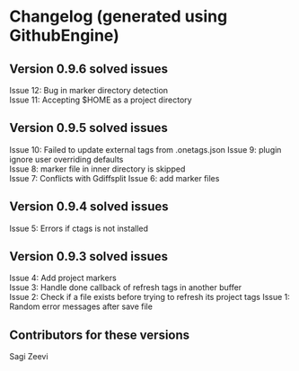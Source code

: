 # Changelog (generated using GithubEngine)

## Version 0.9.6 solved issues

Issue 12: Bug in marker directory detection  
Issue 11: Accepting $HOME as a project directory  

## Version 0.9.5 solved issues

Issue 10: Failed to update external tags from .onetags.json
Issue 9: plugin ignore user overriding defaults  
Issue 8: marker file in inner directory is skipped  
Issue 7: Conflicts with Gdiffsplit
Issue 6: add marker files  

## Version 0.9.4 solved issues

Issue 5: Errors if ctags is not installed  

## Version 0.9.3 solved issues

Issue 4: Add project markers  
Issue 3: Handle done callback of refresh tags in another buffer  
Issue 2: Check if a file exists before trying to refresh its project tags
Issue 1: Random error messages after save file  

## Contributors for these versions

Sagi Zeevi
